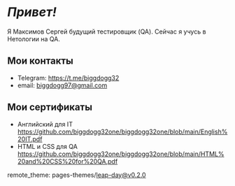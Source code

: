 # _Привет!_

Я Максимов Сергей будущий тестировщик (QA). Cейчас я учусь в Нетологии на QA.

## Мои контакты

- Telegram: https://t.me/biggdogg32
- email: biggdogg97@gmail.com

## Мои сертификаты


- Английский для IT https://github.com/biggdogg32one/biggdogg32one/blob/main/English%20IT.pdf
- HTML и CSS для QA https://github.com/biggdogg32one/biggdogg32one/blob/main/HTML%20and%20CSS%20for%20QA.pdf

remote_theme: pages-themes/leap-day@v0.2.0
